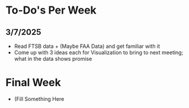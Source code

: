 # To-Do's Per Week

## 3/7/2025
- Read FTSB data + (Maybe FAA Data) and get familiar with it
- Come up with 3 ideas each for Visualization to bring to next meeting; what in the data shows promise


# Final Week
- (Fill Something Here
